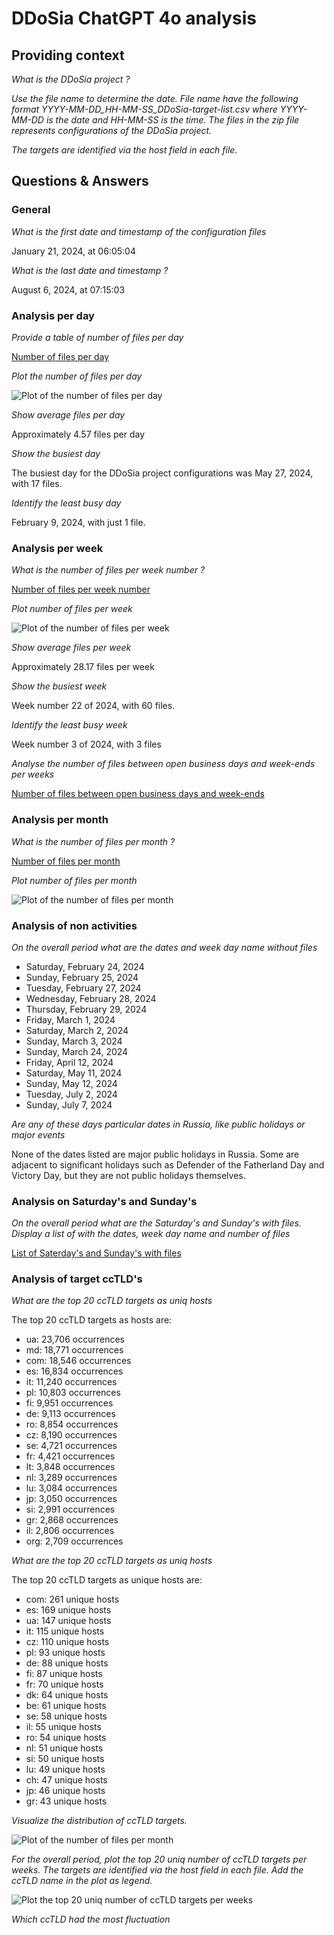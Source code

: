 # DDoSia ChatGPT 4o analysis

## Providing context

*What is the DDoSia project ?*

*Use the file name to determine the date. File name have the following format YYYY-MM-DD_HH-MM-SS_DDoSia-target-list.csv where YYYY-MM-DD is the date and HH-MM-SS is the time. The files in the zip file represents configurations of the DDoSia project.*

*The targets are identified via the host field in each file.*

## Questions & Answers

### General

*What is the first date and timestamp of the configuration files*

January 21, 2024, at 06:05:04

*What is the last date and timestamp ?*

August 6, 2024, at 07:15:03

### Analysis per day

*Provide a table of number of files per day*

[Number of files per day](data/Number_of_Files_Per_Day.csv)

*Plot the number of files per day*

![Plot of the number of files per day](data/files_per_day.png)

*Show average files per day*

Approximately 4.57 files per day

*Show the busiest day*

The busiest day for the DDoSia project configurations was May 27, 2024, with 17 files.

*Identify the least busy day*

February 9, 2024, with just 1 file.

### Analysis per week

*What is the number of files per week number ?*

[Number of files per week number](data/Number_of_Files_Per_Week.csv)

*Plot number of files per week*

![Plot of the number of files per week](data/files_per_week.png)

*Show average files per week*

Approximately 28.17 files per week

*Show the busiest week*

Week number 22 of 2024, with 60 files.

*Identify the least busy week*

Week number 3 of 2024, with 3 files

*Analyse the number of files between open business days and week-ends per weeks*

[Number of files between open business days and week-ends](data/Number_of_Files_by_Week_and_Type_of_Day.csv)

### Analysis per month

*What is the number of files per month ?*

[Number of files per month](data/Number_of_Files_Per_Month.csv)

*Plot number of files per month*

![Plot of the number of files per month](data/files_per_month.png)

### Analysis of non activities

*On the overall period what are the dates and week day name without files*

- Saturday, February 24, 2024
- Sunday, February 25, 2024
- Tuesday, February 27, 2024
- Wednesday, February 28, 2024
- Thursday, February 29, 2024
- Friday, March 1, 2024
- Saturday, March 2, 2024
- Sunday, March 3, 2024
- Sunday, March 24, 2024
- Friday, April 12, 2024
- Saturday, May 11, 2024
- Sunday, May 12, 2024
- Tuesday, July 2, 2024
- Sunday, July 7, 2024

*Are any of these days particular dates in Russia, like public holidays or major events*

None of the dates listed are major public holidays in Russia. Some are adjacent to significant holidays such as Defender of the Fatherland Day and Victory Day, but they are not public holidays themselves.

### Analysis on Saturday's and Sunday's

*On the overall period what are the Saturday's and Sunday's with files. Display a list of with the dates, week day name and number of files*

[List of Saterday's and Sunday's with files](data/Saturdays_and_Sundays_With_Files_and_Counts.csv)

### Analysis of target ccTLD's

*What are the top 20 ccTLD targets as uniq hosts*

The top 20 ccTLD targets as hosts are:

- ua: 23,706 occurrences
- md: 18,771 occurrences
- com: 18,546 occurrences
- es: 16,834 occurrences
- it: 11,240 occurrences
- pl: 10,803 occurrences
- fi: 9,951 occurrences
- de: 9,113 occurrences
- ro: 8,854 occurrences
- cz: 8,190 occurrences
- se: 4,721 occurrences
- fr: 4,421 occurrences
- lt: 3,848 occurrences
- nl: 3,289 occurrences
- lu: 3,084 occurrences
- jp: 3,050 occurrences
- si: 2,991 occurrences
- gr: 2,868 occurrences
- il: 2,806 occurrences
- org: 2,709 occurrences

*What are the top 20 ccTLD targets as uniq hosts*

The top 20 ccTLD targets as unique hosts are:

- com: 261 unique hosts
- es: 169 unique hosts
- ua: 147 unique hosts
- it: 115 unique hosts
- cz: 110 unique hosts
- pl: 93 unique hosts
- de: 88 unique hosts
- fi: 87 unique hosts
- fr: 70 unique hosts
- dk: 64 unique hosts
- be: 61 unique hosts
- se: 58 unique hosts
- il: 55 unique hosts
- ro: 54 unique hosts
- nl: 51 unique hosts
- si: 50 unique hosts
- lu: 49 unique hosts
- ch: 47 unique hosts
- jp: 46 unique hosts
- gr: 43 unique hosts

*Visualize the distribution of ccTLD targets.*

![Plot of the number of files per month](data/TOP20-ccTLDs.png)

*For the overall period, plot the top 20 uniq number of ccTLD targets per weeks. The targets are identified via the host field in each file. Add the ccTLD name in the plot as legend.*

![Plot the top 20 uniq number of ccTLD targets per weeks](data/Plot_top20_ccTLD_per_week.png)

*Which ccTLD had the most fluctuation*

